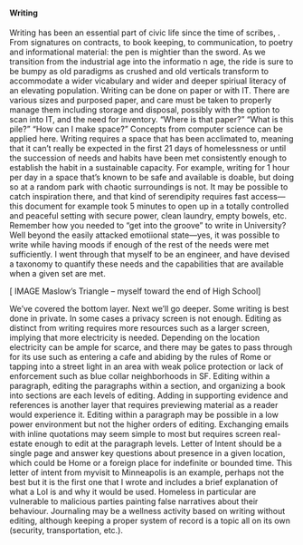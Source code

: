 #### Writing

Writing has been an essential part of civic life since the time of scribes, . From signatures on 
contracts, to book keeping, to communication, to poetry and informational material: the pen is 
mightier than the sword. As we transition from the industrial age into the informatio 
n age, the ride is sure to be bumpy as old paradigms as crushed and old verticals transform to 
accommodate a wider vicabulary and wider and deeper spiriual literacy of an elevating population.
Writing can be done on paper or with IT. There are various sizes and purposed paper, and care must 
be taken to properly manage them including storage and disposal, possibly with the option to scan 
into IT, and the need for inventory. “Where is that paper?” “What is this pile?” “How can I make 
space?” Concepts from computer science can be applied here.
Writing requires a space that has been acclimated to, meaning that it can’t really be expected in the 
first 21 days of homelessness or until the succession of needs and habits have been met consistently 
enough to establish the habit in a sustainable capacity. For example, writing for 1 hour per day in a 
space that’s known to be safe and available is doable, but doing so at a random park with chaotic 
surroundings is not. It may be possible to catch inspiration there, and that kind of serendipity 
requires fast access—this document for example took 5 minutes to open up in a totally controlled 
and peaceful setting with secure power, clean laundry, empty bowels, etc.
Remember how you needed to “get into the groove” to write in University? Well beyond the easily 
attacked emotiional state—yes, it was possible to write while having moods if enough of the rest of 
the needs were met sufficiently. I went through that myself to be an engineer, and have devised a 
taxonomy to quantify these needs and the capabilities that are available when a given set are met.

[ IMAGE Maslow’s Triangle – myself toward the end of High School]

We’ve covered the bottom layer. Next we’ll go deeper.
Some writing is best done in private. In some cases a privacy screen is not enough. 
Editing as distinct from writing requires more resources such as a larger screen, implying that more 
electricity is needed. Depending on the location electricity can be ample for scarce, and there may 
be gates to pass through for its use such as entering a cafe and abiding by the rules of Rome or 
tapping into a street light in an area with weak police protection or lack of enforcement such as blue 
collar neighborhoods in SF.
Editing within a paragraph, editing the paragraphs within a section, and organizing a book into 
sections are each levels of editing. Adding in supporting evidence and references is another layer 
that requires previewing material as a reader would experience it. Editing within a paragraph may be
possible in a low power environment but not the higher orders of editing. Exchanging emails with 
inline quotations may seem simple to most but requires screen real-estate enough to edit at the 
paragraph levels.
Letter of Intent should be a single page and answer key questions about presence in a given location,
which could be Home or a foreign place for indefinite or bounded time. This letter of intent from myvisit to Minneapolis is an example, perhaps not the best but it is the first one that I wrote and 
includes a brief explanation of what a LoI is and why it would be used. Homeless in particular are 
vulnerable to malicious parties painting false narratives about their behaviour.
Journaling may be a wellness activity based on writing without editing, although keeping a proper 
system of record is a topic all on its own (security, transportation, etc.).